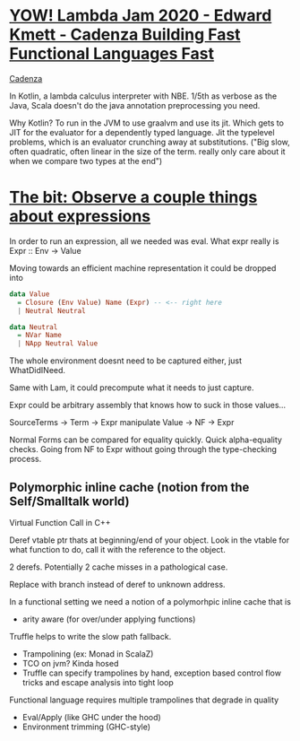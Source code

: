 # [YOW! Lambda Jam 2020 - Edward Kmett - Cadenza Building Fast Functional Languages Fast](https://www.youtube.com/watch?v=25RmUl88jSw)

[Cadenza](https://github.com/ekmett/cadenza)

In Kotlin, a lambda calculus interpreter with NBE. 1/5th as verbose as the Java, Scala doesn't do the java annotation preprocessing you need.

Why Kotlin? To run in the JVM to use graalvm and use its jit. Which gets to JIT for the evaluator for a dependently typed language. Jit the typelevel problems, which is an evaluator crunching away at substitutions. ("Big slow, often quadratic, often linear in the size of the term. really only care about it when we compare two types at the end")

# [The bit: Observe a couple things about expressions](https://youtu.be/25RmUl88jSw?t=1280)

In order to run an expression, all we needed was eval. What expr really is Expr :: Env -> Value

Moving towards an efficient machine representation it could be dropped into

```haskell
data Value
  = Closure (Env Value) Name (Expr) -- <-- right here
  | Neutral Neutral

data Neutral
  = NVar Name
  | NApp Neutral Value
```

The whole environment doesnt need to be captured either, just WhatDidINeed.

Same with Lam, it could precompute what it needs to just capture.

Expr could be arbitrary assembly that knows how to suck in those values...

SourceTerms -> Term -> Expr manipulate Value -> NF -> Expr

Normal Forms can be compared for equality quickly. Quick alpha-equality checks.
Going from NF to Expr without going through the type-checking process.

## Polymorphic inline cache (notion from the Self/Smalltalk world)

Virtual Function Call in C++

Deref vtable ptr thats at beginning/end of your object. Look in the vtable for what function to do, call it with the reference to the object.

2 derefs. Potentially 2 cache misses in a pathological case.

Replace with branch instead of deref to unknown address.

In a functional setting we need a notion of a polymorhpic inline cache that is

- arity aware (for over/under applying functions)

Truffle helps to write the slow path fallback.

- Trampolining (ex: Monad in ScalaZ)
- TCO on jvm? Kinda hosed
- Truffle can specify trampolines by hand, exception based control flow tricks and escape analysis into tight loop

Functional language requires multiple trampolines that degrade in quality

- Eval/Apply (like GHC under the hood)
- Environment trimming (GHC-style)
